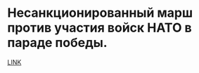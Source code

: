# Несанкционированный марш против участия войск НАТО в параде победы.



[LINK](https://varlamov.ru/234931.html)